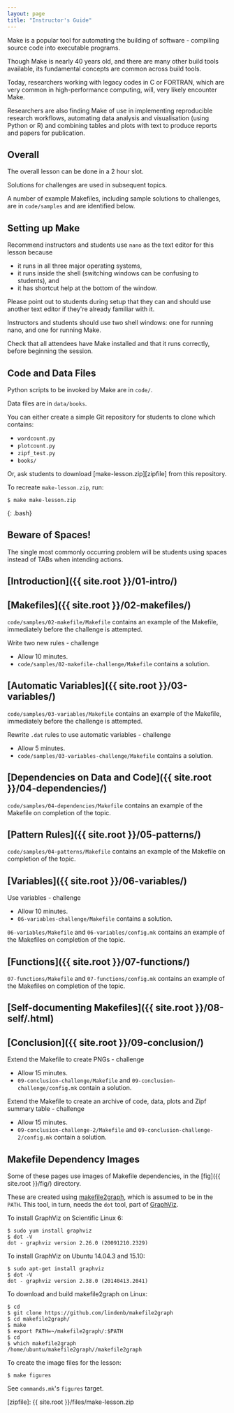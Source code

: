 ```yaml
---
layout: page
title: "Instructor's Guide"
---
```


Make is a popular tool for automating the building of software -
compiling source code into executable programs.

Though Make is nearly 40 years old, and there are many other build
tools available, its fundamental concepts are common across build
tools.

Today, researchers working with legacy codes in C or FORTRAN, which
are very common in high-performance computing, will, very likely
encounter Make.

Researchers are also finding Make of use in implementing reproducible
research workflows, automating data analysis and visualisation (using
Python or R) and combining tables and plots with text to produce
reports and papers for publication.

## Overall

The overall lesson can be done in a 2 hour slot.

Solutions for challenges are used in subsequent topics.

A number of example Makefiles, including sample solutions to
challenges, are in `code/samples` and are identified below.

## Setting up Make

Recommend instructors and students use `nano` as the text editor for
this lesson because 

* it runs in all three major operating systems,
* it runs inside the shell (switching windows can be confusing to
  students), and
* it has shortcut help at the bottom of the window.

Please point out to students during setup that they can and should use
another text editor if they're already familiar with it.

Instructors and students should use two shell windows: one for running
nano, and one for running Make.

Check that all attendees have Make installed and that it runs
correctly, before beginning the session.

## Code and Data Files

Python scripts to be invoked by Make are in `code/`.

Data files are in `data/books`.

You can either create a simple Git repository for students to clone
which contains:

* `wordcount.py`
* `plotcount.py`
* `zipf_test.py`
* `books/`

Or, ask students to download
[make-lesson.zip][zipfile] from this repository.

To recreate `make-lesson.zip`, run:

~~~
$ make make-lesson.zip
~~~
{: .bash}

## Beware of Spaces!

The single most commonly occurring problem will be students using
spaces instead of TABs when intending actions.

## [Introduction]({{ site.root }}/01-intro/)

## [Makefiles]({{ site.root }}/02-makefiles/)

`code/samples/02-makefile/Makefile` contains an example of the Makefile,
immediately before the challenge is attempted.

Write two new rules - challenge

* Allow 10 minutes.
* `code/samples/02-makefile-challenge/Makefile` contains a solution.

## [Automatic Variables]({{ site.root }}/03-variables/)

`code/samples/03-variables/Makefile` contains an example of the Makefile,
immediately before the challenge is attempted.

Rewrite `.dat` rules to use automatic variables - challenge

* Allow 5 minutes.
* `code/samples/03-variables-challenge/Makefile` contains a solution.

## [Dependencies on Data and Code]({{ site.root }}/04-dependencies/)

`code/samples/04-dependencies/Makefile` contains an example of the Makefile on
completion of the topic.

## [Pattern Rules]({{ site.root }}/05-patterns/)

`code/samples/04-patterns/Makefile` contains an example of the Makefile on
completion of the topic.

## [Variables]({{ site.root }}/06-variables/)

Use variables - challenge

* Allow 10 minutes.
* `06-variables-challenge/Makefile` contains a solution.

`06-variables/Makefile` and `06-variables/config.mk` contains an
example of the Makefiles on completion of the topic.

## [Functions]({{ site.root }}/07-functions/)

`07-functions/Makefile` and `07-functions/config.mk` contains an
example of the Makefiles on completion of the topic.

## [Self-documenting Makefiles]({{ site.root }}/08-self/.html)

## [Conclusion]({{ site.root }}/09-conclusion/)

Extend the Makefile to create PNGs - challenge

* Allow 15 minutes.
* `09-conclusion-challenge/Makefile` and
  `09-conclusion-challenge/config.mk` contain a solution.

Extend the Makefile to create an archive of code, data, plots and Zipf summary table - challenge

* Allow 15 minutes.
* `09-conclusion-challenge-2/Makefile` and
  `09-conclusion-challenge-2/config.mk` contain a solution.

## Makefile Dependency Images

Some of these pages use images of Makefile dependencies, in the [fig]({{ site.root }}/fig/) directory.

These are created using [makefile2graph][makefile2graph],
which is assumed to be in the `PATH`.
This tool, in turn, needs the `dot` tool, part of [GraphViz][graphviz].

To install GraphViz on Scientific Linux 6:

```
$ sudo yum install graphviz
$ dot -V
dot - graphviz version 2.26.0 (20091210.2329)
```

To install GraphViz on Ubuntu 14.04.3 and 15.10:

```
$ sudo apt-get install graphviz
$ dot -V
dot - graphviz version 2.38.0 (20140413.2041)
```

To download and build makefile2graph on Linux:

```
$ cd
$ git clone https://github.com/lindenb/makefile2graph
$ cd makefile2graph/
$ make
$ export PATH=~/makefile2graph/:$PATH
$ cd
$ which makefile2graph
/home/ubuntu/makefile2graph//makefile2graph
```

To create the image files for the lesson:

```
$ make figures
```

See `commands.mk`'s `figures` target.

[graphviz]: http://www.graphviz.org/
[lesson-example]: https://github.com/swcarpentry/lesson-example/
[makefile2graph]: https://github.com/lindenb/makefile2graph
[zipfile]: {{ site.root }}/files/make-lesson.zip
